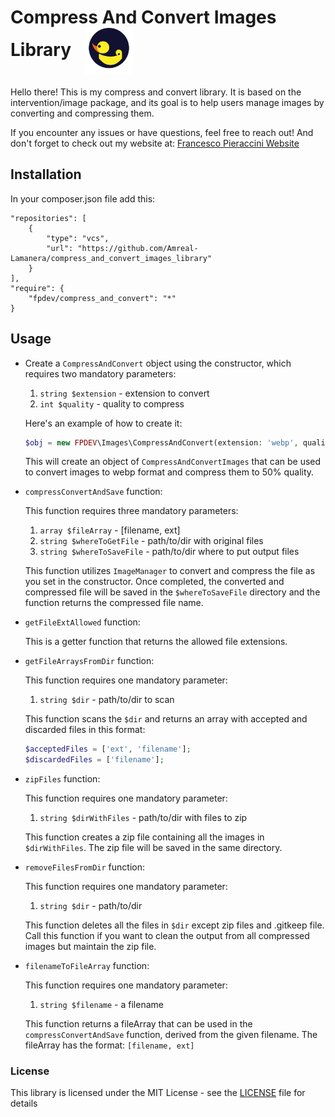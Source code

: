 # Compress And Convert Images Library <a href="https://www.francescopieraccini.it/"><img src="./blue_nome.svg"  alt="FrancescoPieraccini Logo" width="75" style="vertical-align:middle; padding-left:1rem;"/></a>
Hello there! This is my compress and convert library. It is based on the intervention/image package,
and its goal is to help users manage images by converting and compressing them.

If you encounter any issues or have questions, feel free to reach out! 
And don't forget to check out my website at:
[Francesco Pieraccini Website](https://www.francescopieraccini.it/)


## Installation
In your composer.json file add this:

    "repositories": [
        {
            "type": "vcs",
            "url": "https://github.com/Amreal-Lamanera/compress_and_convert_images_library"
        }
    ],
    "require": {
        "fpdev/compress_and_convert": "*"
    }


## Usage

- Create a `CompressAndConvert` object using the constructor, which requires two
  mandatory parameters:
  
    1. `string $extension` - extension to convert
    2. `int $quality` - quality to compress

    Here's an example of how to create it:
    ```php
    $obj = new FPDEV\Images\CompressAndConvert(extension: 'webp', quality: 50);
    ```
    This will create an object of `CompressAndConvertImages` that can be used to convert images to 
  webp format and compress them to 50% quality.


- `compressConvertAndSave` function:

    This function requires three mandatory parameters:
    
    1. `array $fileArray` - [filename, ext]
    2. `string $whereToGetFile` - path/to/dir with original files
    3. `string $whereToSaveFile` - path/to/dir where to put output files
    
    This function utilizes `ImageManager` to convert and compress the file as you set in 
    the constructor. Once completed, the converted and compressed file will be saved in the `$whereToSaveFile` directory
    and the function returns the compressed file name.


- `getFileExtAllowed` function:

    This is a getter function that returns the allowed file extensions.


- `getFileArraysFromDir` function:

    This function requires one mandatory parameter:
    
    1. `string $dir` - path/to/dir to scan
    
    This function scans the `$dir` and returns an array with accepted and discarded 
    files in this format:

    ```php
    $acceptedFiles = ['ext', 'filename'];
    $discardedFiles = ['filename'];
    ```


- `zipFiles` function:

    This function requires one mandatory parameter:
    
    1. `string $dirWithFiles` - path/to/dir with files to zip
    
    This function creates a zip file containing all the images in `$dirWithFiles`. 
    The zip file will be saved in the same directory.


- `removeFilesFromDir` function:

    This function requires one mandatory parameter:
    
    1. `string $dir` - path/to/dir
    
    This function deletes all the files in `$dir` except zip files and .gitkeep file.
    Call this function if you want to clean the output from all compressed images 
    but maintain the zip file.

- `filenameToFileArray` function:

    This function requires one mandatory parameter:
    
    1. `string $filename` - a filename
    
    This function returns a fileArray that can be used in the `compressConvertAndSave` function, derived from the given filename. The fileArray has the format: `[filename, ext]`

### License

This library is licensed under the MIT License - see the [LICENSE](LICENSE) file for details

